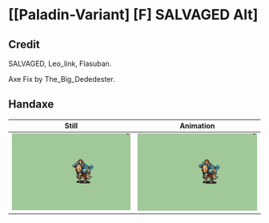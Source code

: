 # [\[Paladin-Variant\] \[F\] SALVAGED Alt]

## Credit

SALVAGED, Leo_link, Flasuban.

Axe Fix by The_Big_Dededester.
	
## Handaxe

| Still | Animation |
| :---: | :-------: |
| ![Handaxe still](./Handaxe_000.png) | ![Handaxe animation](./Handaxe.gif) |
